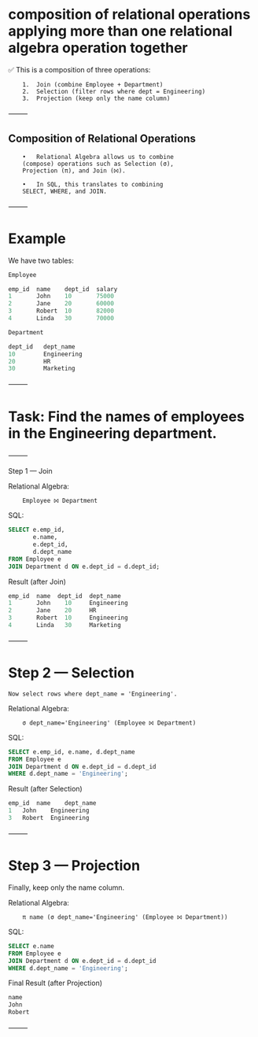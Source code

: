 # composition of relational operations <br> applying more than one relational algebra operation together

✅ This is a composition of three operations:

		1.	Join (combine Employee + Department)
		2.	Selection (filter rows where dept = Engineering)
		3.	Projection (keep only the name column)

⸻

## Composition of Relational Operations

		•	Relational Algebra allows us to combine 
		(compose) operations such as Selection (σ), 
		Projection (π), and Join (⨝).
		
		•	In SQL, this translates to combining 
		SELECT, WHERE, and JOIN.

⸻

# Example

We have two tables:

~~~sql
Employee

emp_id  name    dept_id  salary
1       John    10       75000
2       Jane    20       60000
3       Robert  10       82000
4       Linda   30       70000

Department

dept_id   dept_name
10        Engineering
20        HR
30        Marketing
~~~

⸻

# Task: Find the names of employees in the Engineering department.

⸻

Step 1 — Join

Relational Algebra:

		Employee ⨝ Department


SQL:

~~~sql
SELECT e.emp_id, 
       e.name, 
       e.dept_id, 
       d.dept_name
FROM Employee e
JOIN Department d ON e.dept_id = d.dept_id;
~~~

Result (after Join)

~~~sql
emp_id  name  dept_id  dept_name
1       John	10     Engineering
2       Jane	20     HR
3       Robert	10     Engineering
4       Linda	30     Marketing
~~~

⸻

# Step 2 — Selection

	Now select rows where dept_name = 'Engineering'.

Relational Algebra:

		σ dept_name='Engineering' (Employee ⨝ Department)

SQL:

~~~sql
SELECT e.emp_id, e.name, d.dept_name
FROM Employee e
JOIN Department d ON e.dept_id = d.dept_id
WHERE d.dept_name = 'Engineering';
~~~

Result (after Selection)

~~~sql
emp_id	name	dept_name
1	John	Engineering
3	Robert	Engineering
~~~

⸻

# Step 3 — Projection

Finally, keep only the name column.

Relational Algebra:

		π name (σ dept_name='Engineering' (Employee ⨝ Department))

SQL:

~~~sql
SELECT e.name
FROM Employee e
JOIN Department d ON e.dept_id = d.dept_id
WHERE d.dept_name = 'Engineering';
~~~

Final Result (after Projection)

~~~sql
name
John
Robert
~~~

⸻

